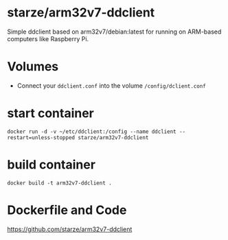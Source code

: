 # starze/arm32v7-ddclient

Simple ddclient based on arm32v7/debian:latest for running on ARM-based computers like Raspberry Pi.

# Volumes
* Connect your `ddclient.conf` into the volume `/config/dclient.conf`

# start container
`docker run -d -v ~/etc/ddclient:/config --name ddclient --restart=unless-stopped starze/arm32v7-ddclient`

# build container
`docker build -t arm32v7-ddclient .`

# Dockerfile and Code
https://github.com/starze/arm32v7-ddclient
